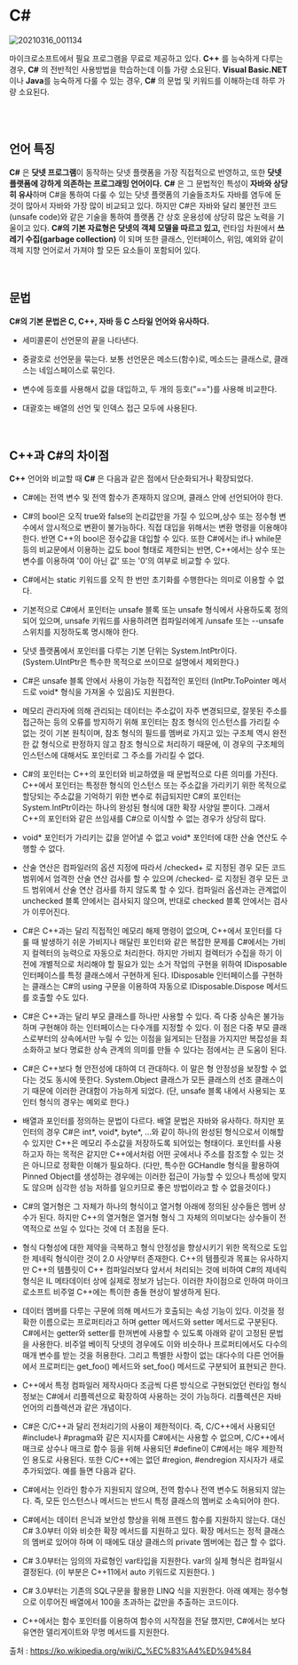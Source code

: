# C#


![20210316_001134](https://user-images.githubusercontent.com/57824945/111175865-2c7b8280-85ec-11eb-9a82-34b1b06b38d5.png)
</br>

마이크로소프트에서 필요 프로그램을 무료로 제공하고 있다.
**C++** 를 능숙하게 다루는 경우, **C#** 의 전반적인 사용방법을 학습하는데 이틀 가량 소요된다.
**Visual Basic.NET**이나 **Java**를 능숙하게 다룰 수 있는 경우, **C#** 의 문법 및 키워드를 이해하는데 하루 가량 소요된다.

</br>
</br>

## 언어 특징

**C#** 은 **닷넷 프로그램**이 동작하는 닷넷 플랫폼을 가장 직접적으로 반영하고, 또한 **닷넷 플랫폼에 강하게 의존하는 프로그래밍 언어이다.**
**C#** 은 그 문법적인 특성이 **자바와 상당히 유사**하며 C#을 통하여 다룰 수 있는 닷넷 플랫폼의 기술들조차도 자바를 염두에 둔 것이 많아서 자바와 가장 많이 비교되고 있다. 
하지만 C#은 자바와 달리 불안전 코드(unsafe code)와 같은 기술을 통하여 플랫폼 간 상호 운용성에 상당히 많은 노력을 기울이고 있다.
**C#의 기본 자료형은 닷넷의 객체 모델을 따르고 있고,** 런타임 차원에서 **쓰레기 수집(garbage collection)** 이 되며 또한
클래스, 인터페이스, 위임, 예외와 같이 객체 지향 언어로서 가져야 할 모든 요소들이 포함되어 있다.

</br>

## 문법

**C#의 기본 문법은 C, C++, 자바 등 C 스타일 언어와 유사하다.**

- 세미콜론이 선언문의 끝을 나타낸다.

- 중괄호로 선언문을 묶는다. 보통 선언문은 메소드(함수)로, 메소드는 클래스로, 클래스는 네임스페이스로 묶인다.

- 변수에 등호를 사용해서 값을 대입하고, 두 개의 등호("==")를 사용해 비교한다.

- 대괄호는 배열의 선언 및 인덱스 접근 모두에 사용된다.

</br>

## C++과 C#의 차이점

**C++** 언어와 비교할 때 **C#** 은 다음과 같은 점에서 단순화되거나 확장되었다.

- C#에는 전역 변수 및 전역 함수가 존재하지 않으며, 클래스 안에 선언되어야 한다.

- C#의 bool은 오직 true와 false의 논리값만을 가질 수 있으며,상수 또는 정수형 변수에서 암시적으로 변환이 불가능하다.
 직접 대입을 위해서는 변환 명령을 이용해야 한다. 반면 C++의 bool은 정수값을 대입할 수 있다. 
 또한 C#에서는 if나 while문 등의 비교문에서 이용하는 값도 bool 형태로 제한되는 반면, C++에서는 상수 또는 변수를 이용하여 '0이 아닌 값' 또는 '0'의 여부로 비교할 수 있다.
 
- C#에서는 static 키워드를 오직 한 번만 초기화를 수행한다는 의미로 이용할 수 없다.

- 기본적으로 C#에서 포인터는 unsafe 블록 또는 unsafe 형식에서 사용하도록 정의되어 있으며, unsafe 키워드를 사용하려면 컴파일러에게 /unsafe 또는 --unsafe 스위치를 지정하도록 명시해야 한다. 

- 닷넷 플랫폼에서 포인터를 다루는 기본 단위는 System.IntPtr이다.
(System.UIntPtr은 특수한 목적으로 쓰이므로 설명에서 제외한다.)

- C#은 unsafe 블록 안에서 사용이 가능한 직접적인 포인터
(IntPtr.ToPointer 메서드로 void* 형식을 가져올 수 있음)도 지원한다.

- 메모리 관리자에 의해 관리되는 데이터는 주소값이 자주 변경되므로, 잘못된 주소를 접근하는 등의 오류를 방지하기 위해 포인터는 참조 형식의 인스턴스를 가리킬 수 없는 것이 기본 원칙이며, 참조 형식의 필드를 멤버로 가지고 있는 구조체 역시 완전한 값 형식으로 판정하지 않고 참조 형식으로 처리하기 때문에, 이 경우의 구조체의 인스턴스에 대해서도 포인터로 그 주소를 가리킬 수 없다.

-  C#의 포인터는 C++의 포인터와 비교하였을 때 문법적으로 다른 의미를 가진다.
C++에서 포인터는 특정한 형식의 인스턴스 또는 주소값을 가리키기 위한 목적으로 할당되는 주소값을 기억하기 위한 변수로 취급되지만 C#의 포인터는 System.IntPtr이라는 하나의 완성된 형식에 대한 확장 사양일 뿐이다. 그래서 C++의 포인터와 같은 쓰임새를 C#으로 이식할 수 없는 경우가 상당히 많다.

- void* 포인터가 가리키는 값을 얻어낼 수 없고 void* 포인터에 대한 산술 연산도 수행할 수 없다.


- 산술 연산은 컴파일러의 옵션 지정에 따라서 /checked+ 로 지정된 경우
모든 코드 범위에서 엄격한 산술 연산 검사를 할 수 있으며 /checked- 로 지정된 경우 모든 코드 범위에서 산술 연산 검사를 하지 않도록 할 수 있다. 컴파일러 옵션과는 관계없이 unchecked 블록 안에서는 검사되지 않으며, 반대로 checked 블록 안에서는 검사가 이루어진다.

- C#은 C++과는 달리 직접적인 메모리 해제 명령이 없으며, C++에서 포인터를 다룰 때 발생하기 쉬운 가비지나 매달린 포인터와 같은 복잡한 문제를 C#에서는 가비지 컬렉터의 능력으로 자동으로 처리한다. 하지만 가비지 컬렉터가 수집을 하기 이전에 개별적으로 처리해야 할 필요가 있는 소거 작업의 구현을 위하여 IDisposable 인터페이스를 특정 클래스에서 구현하게 된다. IDisposable 인터페이스를 구현하는 클래스는 C#의 using 구문을 이용하여 자동으로 IDisposable.Dispose 메서드를 호출할 수도 있다.


- C#은 C++과는 달리 부모 클래스를 하나만 사용할 수 있다. 즉 다중 상속은 불가능하며 구현해야 하는 인터페이스는 다수개를 지정할 수 있다. 이 점은 다중 부모 클래스로부터의 상속에서만 누릴 수 있는 이점을 잃게되는 단점을 가지지만 복잡성을 최소화하고 보다 명료한 상속 관계의 의미를 만들 수 있다는 점에서는 큰 도움이 된다.


- C#은 C++보다 형 안전성에 대하여 더 관대하다. 이 말은 형 안정성을 보장할 수 없다는 것도 동시에 뜻한다. System.Object 클래스가 모든 클래스의 선조 클래스이기 때문에 이러한 관대함이 가능하게 되었다. (단, unsafe 블록 내에서 사용되는 포인터 형식의 경우는 예외로 한다.)


- 배열과 포인터를 정의하는 문법이 다르다. 배열 문법은 자바와 유사하다. 하지만 포인터의 경우 C#은 int*, void*, byte*, ...와 같이 하나의 완성된 형식으로서 이해할 수 있지만 C++은 메모리 주소값을 저장하도록 되어있는 형태이다. 포인터를 사용하고자 하는 목적은 같지만 C++에서처럼 어떤 곳에서나 주소를 참조할 수 있는 것은 아니므로 정확한 이해가 필요하다. (다만, 특수한 GCHandle 형식을 활용하여 Pinned Object를 생성하는 경우에는 이러한 접근이 가능할 수 있으나 특성에 맞지도 않으며 심각한 성능 저하를 일으키므로 좋은 방법이라고 할 수 없을것이다.)


 - C#의 열거형은 그 자체가 하나의 형식이고 열거형 아래에 정의된 상수들은 멤버 상수가 된다. 하지만 C++의 열거형은 열거형 형식 그 자체의 의미보다는 상수들이 전역적으로 쓰일 수 있다는 것에 더 초점을 둔다.


- 형식 다형성에 대한 제약을 극복하고 형식 안정성을 향상시키기 위한 목적으로 도입한 제네릭 형식이란 것이 2.0 사양부터 존재한다. C++의 템플릿과 목표는 유사하지만 C++의 템플릿이 C++ 컴파일러보다 앞서서 처리되는 것에 비하여 C#의 제네릭 형식은 IL 메타데이터 상에 실제로 정보가 남는다. 이러한 차이점으로 인하여 마이크로소프트 비주얼 C++에는 특이한 충돌 현상이 발생하게 된다.


- 데이터 멤버를 다루는 구문에 의해 메서드가 호출되는 속성 기능이 있다. 이것을 정확한 이름으로는 프로퍼티라고 하며 getter 메서드와 setter 메서드로 구분된다. C#에서는 getter와 setter를 한꺼번에 사용할 수 있도록 아래와 같이 고정된 문법을 사용한다. 비주얼 베이직 닷넷의 경우에도 이와 비슷하나 프로퍼티에서도 다수의 매개 변수를 받는 것을 허용한다. 그리고 특별한 사항이 없는 대다수의 다른 언어들에서 프로퍼티는 get_foo() 메서드와 set_foo() 메서드로 구분되어 표현되곤 한다.

- C++에서 특정 컴파일러 제작사마다 조금씩 다른 방식으로 구현되었던 런타임 형식 정보는
C#에서 리플렉션으로 확장하여 사용하는 것이 가능하다. 리플렉션은 자바 언어의 리플렉션과 같은 개념이다.

- C#은 C/C++과 달리 전처리기의 사용이 제한적이다.
즉, C/C++에서 사용되던 #include나 #pragma와 같은 지시자를 C#에서는 사용할 수 없으며, C/C++에서 매크로 상수나 매크로 함수 등을 위해 사용되던 #define이 C#에서는 매우 제한적인 용도로 사용된다. 또한 C/C++에는 없던 #region, #endregion 지시자가 새로 추가되었다. 예를 들면 다음과 같다.


- C#에서는 인라인 함수가 지원되지 않으며, 전역 함수나 전역 변수도 허용되지 않는다.
즉, 모든 인스턴스나 메서드는 반드시 특정 클래스의 멤버로 소속되어야 한다.

- C#에서는 데이터 은닉과 보안성 향상을 위해 프렌드 함수를 지원하지 않는다.
대신 C# 3.0부터 이와 비슷한 확장 메서드를 지원하고 있다. 확장 메서드는 정적 클래스의 멤버로 있어야 하며 이 때에도 대상 클래스의 private 멤버에는 접근 할 수 없다.

- C# 3.0부터는 임의의 자료형인 var타입을 지원한다. var의 실제 형식은 컴파일시 결정된다.
(이 부분은 C++11에서 auto 키워드로 지원한다. )

- C# 3.0부터는 기존의 SQL구문을 활용한 LINQ 식을 지원한다.
아래 예제는 정수형으로 이루어진 배열에서 100을 초과하는 값만을 추출하는 코드이다.

- C++에서는 함수 포인터를 이용하여 함수의 시작점을 전달 했지만, C#에서는 보다 유연한 델리게이트와 무명 메서드를 지원한다.

출처 : https://ko.wikipedia.org/wiki/C_%EC%83%A4%ED%94%84
